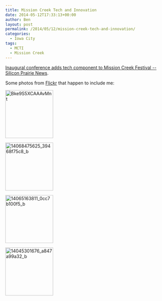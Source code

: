 ```yaml
---
title: Mission Creek Tech and Innovation
date: 2014-05-12T17:33:13+00:00
author: Ben
layout: post
permalink: /2014/05/12/mission-creek-tech-and-innovation/
categories:
  - Iowa City
tags:
  - MCTI
  - Mission Creek
---
```

[Inaugural conference adds tech component to Mission Creek Festival -- Silicon Prairie News](http://www.siliconprairienews.com/2014/04/inaugural-conference-adds-tech-component-to-mission-creek-festival).

Some photos from [Flickr](https://www.flickr.com/photos/geemus/sets/72157644381154876) that happen to include me:

[<img src="http://www.benjaminoakes.com/wp-content/uploads/2014/05/Bke9S5XCAAAvMnt-150x150.jpg" alt="Bke9S5XCAAAvMnt" width="150" height="150" class="aligncenter size-thumbnail wp-image-500" />](http://www.benjaminoakes.com/wp-content/uploads/2014/05/Bke9S5XCAAAvMnt.jpg)

[<img src="http://www.benjaminoakes.com/wp-content/uploads/2014/05/14068475625_39468f75c8_b-150x150.jpg" alt="14068475625_39468f75c8_b" width="150" height="150" class="aligncenter size-thumbnail wp-image-499" />](http://www.benjaminoakes.com/wp-content/uploads/2014/05/14068475625_39468f75c8_b.jpg)

[<img src="http://www.benjaminoakes.com/wp-content/uploads/2014/05/14065163811_0cc7b100f5_b-150x150.jpg" alt="14065163811_0cc7b100f5_b" width="150" height="150" class="aligncenter size-thumbnail wp-image-498" />](http://www.benjaminoakes.com/wp-content/uploads/2014/05/14065163811_0cc7b100f5_b.jpg)

[<img src="http://www.benjaminoakes.com/wp-content/uploads/2014/05/14045301676_a847a99a32_b-150x150.jpg" alt="14045301676_a847a99a32_b" width="150" height="150" class="aligncenter size-thumbnail wp-image-497" />](http://www.benjaminoakes.com/wp-content/uploads/2014/05/14045301676_a847a99a32_b.jpg)